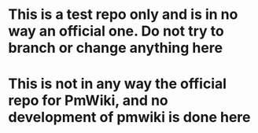 # This is a test repo only and is in no way an official one. Do not try to branch or change anything here
# This is not in any way the official repo for PmWiki, and no development of pmwiki is done here
